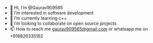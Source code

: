 - 👋 Hi, I’m @Gaurav909565
- 👀 I’m interested in software development
- 🌱 I’m currently learning c++
- 💞️ I’m looking to collaborate on open source projects
- 📫 How to reach me gaurav909565@gmail.com or whatsapp me on +918826335162

<!---
Gaurav909565/Gaurav909565 is a ✨ special ✨ repository because its `README.md` (this file) appears on your GitHub profile.
You can click the Preview link to take a look at your changes.
--->
